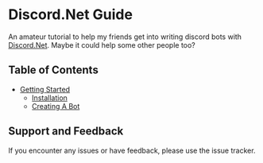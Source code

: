 # Discord.Net Guide
An amateur tutorial to help my friends get into writing discord bots with [Discord.Net](https://github.com/discord-net/Discord.Net). Maybe it could help some other people too?

## Table of Contents
- [Getting Started](https://github.com/SoupyzInc/Discord.NET-Guide/wiki/Getting-Started)
  * [Installation](https://github.com/SoupyzInc/Discord.NET-Guide/wiki/Getting-Started#Installation)
  * [Creating A Bot](https://github.com/SoupyzInc/Discord.NET-Guide/wiki/Getting-Started#Creating-A-Bot)

## Support and Feedback
If you encounter any issues or have feedback, please use the issue tracker.
